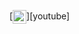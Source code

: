 <!--
### Hi there, I’m [Abdullah][website] 👋

**akhalid-dev/akhalid-dev** is a ✨ _special_ ✨ repository because its `README.md` (this file) appears on your GitHub profile.

Here are some ideas to get you started:

- 🔭 I’m currently working on ...
- 🌱 I’m currently learning ...
- 👯 I’m looking to collaborate on ...
- 🤔 I’m looking for help with ...
- 💬 Ask me about ...
- 📫 How to reach me: ...
- 😄 Pronouns: ...
- ⚡ Fun fact: ...

## A little about me
- 🔭 I’m currently working at Phreesia
- 🌱 I’m currently learning React
- 💬 Ask me about my recent projects
- 📫 How to reach me: akhal022@uottawa.ca

### Connect with me:

[<img align="left" alt="akhalid-dev" width="22px" src="https://raw.githubusercontent.com/iconic/open-iconic/master/svg/globe.svg" />][website]
[<img align="left" alt="real-abdullah-khalid | LinkedIn" width="22px" src="https://cdn.jsdelivr.net/npm/simple-icons@v3/icons/linkedin.svg" />][linkedin]
[<img align="left" alt="video content" width="22px" src="https://cdn.jsdelivr.net/npm/simple-icons@v3/icons/youtube.svg" />][youtube]
## <br />

[linkedin]: https://www.linkedin.com/in/real-abdullah-khalid/
[website]: http://akhalid-dev.github.io/
[youtube]: https://www.youtube.com/channel/UC_dOiToGHLxTUvc_TEYBavA
-->
[<img align="center" alt="video content" width="22px" src="https://cdn.jsdelivr.net/npm/simple-icons@v3/icons/youtube.svg" />][youtube]
